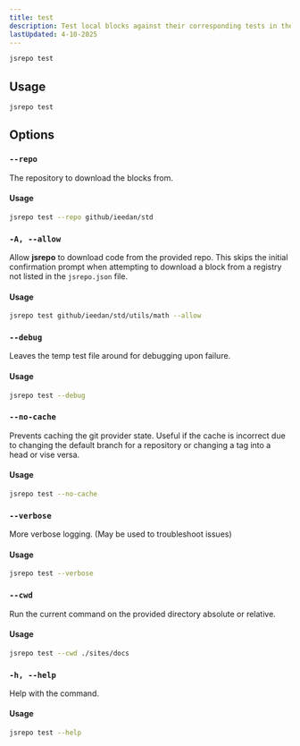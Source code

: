 ```yaml
---
title: test
description: Test local blocks against their corresponding tests in their source registry.
lastUpdated: 4-10-2025
---
```


```sh
jsrepo test
```

## Usage

```sh
jsrepo test
```

## Options

### `--repo`
The repository to download the blocks from.

#### Usage
```sh
jsrepo test --repo github/ieedan/std
```

### `-A, --allow`
Allow **jsrepo** to download code from the provided repo. This skips the initial confirmation prompt when attempting to download a block from a registry not listed in the `jsrepo.json` file.

#### Usage
```sh
jsrepo test github/ieedan/std/utils/math --allow
```

### `--debug`
Leaves the temp test file around for debugging upon failure.

#### Usage
```sh
jsrepo test --debug
```

### `--no-cache`
Prevents caching the git provider state. Useful if the cache is incorrect due to changing the default branch for a repository or changing a tag into a head or vise versa.

#### Usage
```sh
jsrepo test --no-cache
```

### `--verbose`
More verbose logging. (May be used to troubleshoot issues)

#### Usage
```sh
jsrepo test --verbose
```

### `--cwd`
Run the current command on the provided directory absolute or relative.

#### Usage
```sh
jsrepo test --cwd ./sites/docs
```

### `-h, --help`
Help with the command.

#### Usage
```sh
jsrepo test --help
```
